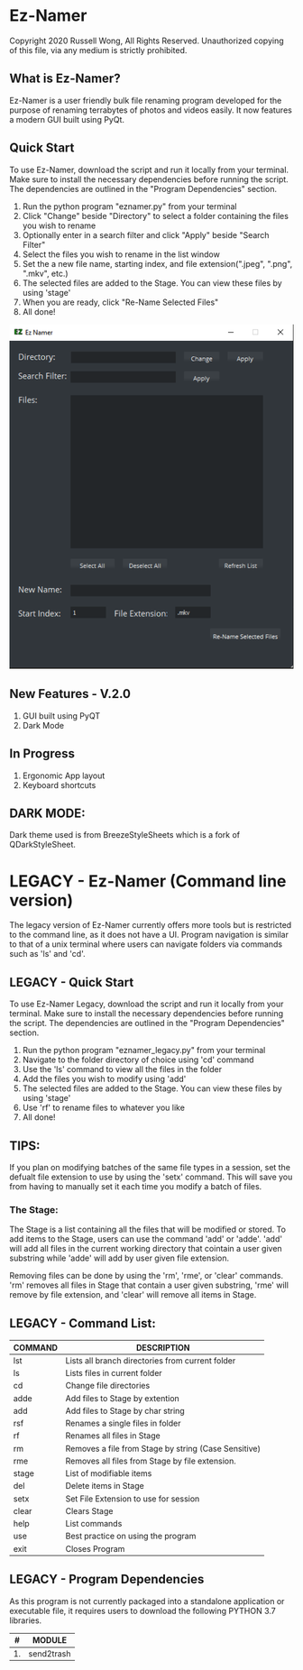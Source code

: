 # Ez-Namer
Copyright 2020 Russell Wong, All Rights Reserved. Unauthorized copying of this file, via any medium is strictly prohibited.

## What is Ez-Namer? 
Ez-Namer is a user friendly bulk file renaming program developed for the purpose of renaming terrabytes of photos and videos easily. 
It now features a modern GUI built using PyQt. 

## Quick Start
To use Ez-Namer, download the script and run it locally from your terminal. Make sure to install the necessary dependencies before running the script. The dependencies are outlined in the "Program Dependencies" section.

1) Run the python program "eznamer.py" from your terminal
2) Click "Change" beside "Directory" to select a folder containing the files you wish to rename
3) Optionally enter in a search filter and click "Apply" beside "Search Filter" 
4) Select the files you wish to rename in the list window
5) Set the a new file name, starting index, and file extension(".jpeg", ".png", ".mkv", etc.)
6) The selected files are added to the Stage. You can view these files by using 'stage'
7) When you are ready, click "Re-Name Selected Files" 
8) All done! 

![Image of App](https://github.com/rustykatz/eznamer/blob/master/Resources/App_V2_0.PNG)

## New Features - V.2.0
1) GUI built using PyQT
2) Dark Mode

## In Progress
1) Ergonomic App layout
2) Keyboard shortcuts

## DARK MODE: 
Dark theme used is from BreezeStyleSheets which is a fork of QDarkStyleSheet.

# LEGACY - Ez-Namer (Command line version)
The legacy version of Ez-Namer currently offers more tools but is restricted to the command line, as it does not have a UI. 
Program navigation is similar to that of a unix terminal where users can navigate folders via commands such as 'ls' and 'cd'. 

## LEGACY - Quick Start
To use Ez-Namer Legacy, download the script and run it locally from your terminal. Make sure to install the necessary dependencies before running the script. The dependencies are outlined in the "Program Dependencies" section.

1) Run the python program "eznamer_legacy.py" from your terminal
2) Navigate to the folder directory of choice using 'cd' command
3) Use the 'ls' command to view all the files in the folder 
4) Add the files you wish to modify using 'add' 
5) The selected files are added to the Stage. You can view these files by using 'stage'
6) Use 'rf' to rename files to whatever you like
7) All done! 

## TIPS:
If you plan on modifying batches of the same file types in a session, set the defualt file extension to use by using the 'setx' command.
This will save you from having to manually set it each time you modify a batch of files. 


### The Stage:
The Stage is a list containing all the files that will be modified or stored. To add items to the Stage, users can use the command 'add' or 'adde'. 'add' will add all files in the current working directory that cointain a user given substring while 'adde' will add by user given file extension. 

Removing files can be done by using the 'rm', 'rme', or 'clear' commands. 'rm' removes all files in Stage that contain a user given substring, 'rme' will remove by file extension, and 'clear' will remove all items in Stage.

## LEGACY - Command List: 

| COMMAND  | DESCRIPTION |
| ------------- | ------------- |
| lst  | Lists all branch directories from current folder |
| ls  | Lists files in current folder |
| cd  | Change file directories |
| adde  | Add files to Stage by extention |
| add  | Add files to Stage by char string |
| rsf  | Renames a single files in folder  |
| rf  | Renames all files in Stage  |
| rm  | Removes a file from Stage by string (Case Sensitive)  |
| rme  | Removes all files from Stage by file extension.  |
| stage  | List of modifiable items |
| del  | Delete items in Stage |
| setx  | Set File Extension to use for session |
| clear  | Clears Stage |
| help  | List commands |
| use  | Best practice on using the program |
| exit  | Closes Program |

## LEGACY - Program Dependencies 
As this program is not currently packaged into a standalone application or executable file, it requires users to download the following PYTHON 3.7 libraries. 

| #  | MODULE |
| ------------- | ------------- |
| 1.  | send2trash |

